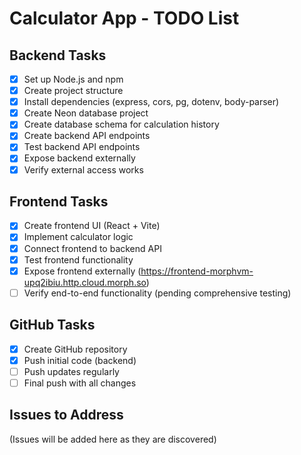 # Calculator App - TODO List

## Backend Tasks
- [x] Set up Node.js and npm
- [x] Create project structure
- [x] Install dependencies (express, cors, pg, dotenv, body-parser)
- [x] Create Neon database project
- [x] Create database schema for calculation history
- [x] Create backend API endpoints
- [x] Test backend API endpoints
- [x] Expose backend externally
- [x] Verify external access works

## Frontend Tasks
- [x] Create frontend UI (React + Vite)
- [x] Implement calculator logic
- [x] Connect frontend to backend API
- [x] Test frontend functionality
- [x] Expose frontend externally (https://frontend-morphvm-upq2ibiu.http.cloud.morph.so)
- [ ] Verify end-to-end functionality (pending comprehensive testing)

## GitHub Tasks
- [x] Create GitHub repository
- [x] Push initial code (backend)
- [ ] Push updates regularly
- [ ] Final push with all changes

## Issues to Address
(Issues will be added here as they are discovered)

